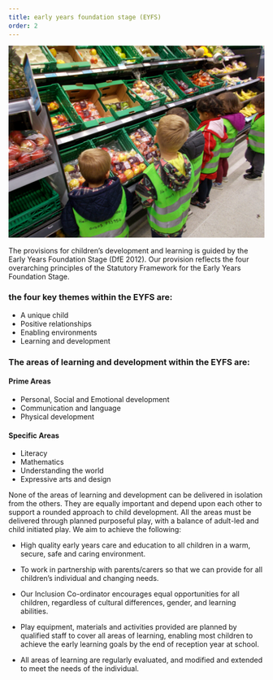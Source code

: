 ```yaml
---
title: early years foundation stage (EYFS)
order: 2
---
```


![children visiting local shop](../../images/contact.jpg)

The provisions for children’s development and learning is guided by the Early Years Foundation Stage (DfE 2012). Our provision reflects the four overarching principles of the Statutory Framework for the Early Years Foundation Stage.

### the four key themes within the EYFS are:

- A unique child
- Positive relationships
- Enabling environments
- Learning and development

<!-- ### THE AREAS OF LEARNING AND DEVELOPMENT WITHIN THE EYFS ARE: -->

### The areas of learning and development within the EYFS are:

#### Prime Areas

- Personal, Social and Emotional development
- Communication and language
- Physical development

#### Specific Areas

- Literacy
- Mathematics
- Understanding the world
- Expressive arts and design

None of the areas of learning and development can be delivered in isolation from the others. They are equally important and depend upon each other to support a rounded approach to child development. All the areas must be delivered through planned purposeful play, with a balance of adult-led and child initiated play.
We aim to achieve the following:

- High quality early years care and education to all children in a warm, secure, safe and caring environment.

- To work in partnership with parents/carers so that we can provide for all children’s individual and changing needs.

- Our Inclusion Co-ordinator encourages equal opportunities for all children, regardless of cultural differences, gender, and learning abilities.

- Play equipment, materials and activities provided are planned by qualified staff to cover all areas of learning, enabling most children to achieve the early learning goals by the end of reception year at school.

- All areas of learning are regularly evaluated, and modified and extended to meet the needs of the individual.
